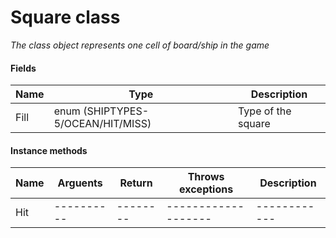 # Square class
*The class object represents one cell of board/ship in the game*

#### Fields
Name | Type | Description
-----|------|------------
Fill | enum (SHIPTYPES-5/OCEAN/HIT/MISS) | Type of the square

#### Instance methods
Name | Arguents | Return | Throws exceptions | Description
-----|----------|--------|-------------------|------------
Hit |----------|--------|-------------------|------------
